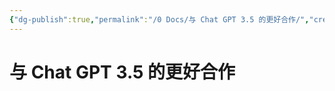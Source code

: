 ```yaml
---
{"dg-publish":true,"permalink":"/0 Docs/与 Chat GPT 3.5 的更好合作/","created":"2023-05-20T15:33:59.436+08:00","updated":"2023-05-21T16:31:42.638+08:00"}
---
```


# 与 Chat GPT 3.5 的更好合作

   